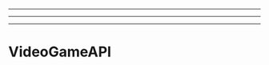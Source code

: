 ----------------------------------
----------------------------------------------------------------------------------------------------
-------------------------------------------------------
# VideoGameAPI
